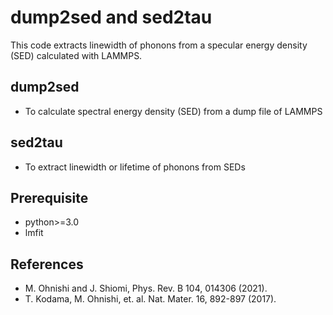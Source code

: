dump2sed and sed2tau
=========================

This code extracts linewidth of phonons from a specular energy density (SED) calculated with LAMMPS.

dump2sed
------------

* To calculate spectral energy density (SED) from a dump file of LAMMPS

sed2tau
-------------

* To extract linewidth or lifetime of phonons from SEDs

Prerequisite
-----------------

* python>=3.0
* lmfit

References
--------------

* M. Ohnishi and J. Shiomi, Phys. Rev. B 104, 014306 (2021).
* T. Kodama, M. Ohnishi, et. al. Nat. Mater. 16, 892-897 (2017).

